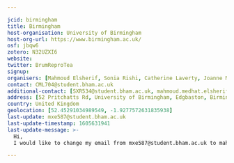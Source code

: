 ```yaml
---

jcid: birmingham
title: Birmingham
host-organisation: University of Birmingham
host-org-url: https://www.birmingham.ac.uk/
osf: jbqw6
zotero: N32UZXI6
website: 
twitter: BrumReproTea
signup: 
organisers: [Mahmoud Elsherif, Sonia Rishi, Catherine Laverty, Joanne McCuaig]
contact: CML704@student.bham.ac.uk
additional-contact: [SXR534@student.bham.ac.uk, mahmoud.medhat.elsherif@gmail.com, JXM909@student.bham.ac.uk]
address: [52 Pritchatts Rd, University of Birmingham, Edgbaston, Birmingham , B15 2SA]
country: United Kingdom
geolocation: [52.45291034989549, -1.9277572631835938]
last-update: mxe587@student.bham.ac.uk
last-update-timestamp: 1605631941
last-update-message: >-
  Hi,
  I would like to change my email from mxe587@student.bham.ac.uk to mahmoud.medhat.elsherif@gmail.com and I would like to include Joanne McCuaig to our organisers of the Birmingham Reproducibilitea meeting.  

---
```




